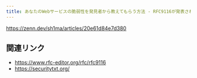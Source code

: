 ```yaml
---
title: あなたのWebサービスの脆弱性を発見者から教えてもらう方法 - RFC9116が発表されました
---
```


https://zenn.dev/sh1ma/articles/20e61d84e7d380



## 関連リンク

- https://www.rfc-editor.org/rfc/rfc9116
- https://securitytxt.org/

